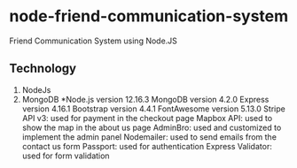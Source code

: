 # node-friend-communication-system
Friend Communication System using Node.JS


Technology
---
1. NodeJs
3. MongoDB
*Node.js version 12.16.3
MongoDB version 4.2.0
Express version 4.16.1
Bootstrap version 4.4.1
FontAwesome version 5.13.0
Stripe API v3: used for payment in the checkout page
Mapbox API: used to show the map in the about us page
AdminBro: used and customized to implement the admin panel
Nodemailer: used to send emails from the contact us form
Passport: used for authentication
Express Validator: used for form validation
